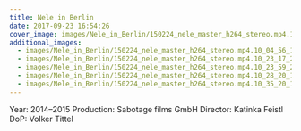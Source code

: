 ```yaml
---
title: Nele in Berlin
date: 2017-09-23 16:54:26
cover_image: images/Nele_in_Berlin/150224_nele_master_h264_stereo.mp4.10_06_21_01.Still008.jpg
additional_images:
  - images/Nele_in_Berlin/150224_nele_master_h264_stereo.mp4.10_04_56_10.Still003.jpg
  - images/Nele_in_Berlin/150224_nele_master_h264_stereo.mp4.10_23_17_24.Still013.jpg
  - images/Nele_in_Berlin/150224_nele_master_h264_stereo.mp4.10_23_59_22.Still014.jpg
  - images/Nele_in_Berlin/150224_nele_master_h264_stereo.mp4.10_28_20_16.Still017.jpg
  - images/Nele_in_Berlin/150224_nele_master_h264_stereo.mp4.10_35_20_18.Still030.jpg
---
```


Year: 2014–2015
Production: Sabotage films GmbH
Director: Katinka Feistl
DoP: Volker Tittel

